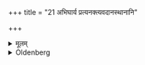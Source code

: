 +++
title = "21 अभिघार्य प्रत्यनक्त्यवदानस्थानानि"

+++

<details><summary>मूलम्</summary>

अभिघार्य प्रत्यनक्त्यवदानस्थानानि २१
</details>

<details><summary>Oldenberg</summary>

21. After he has sprinkled (Ājya) on (the cut-off portions), he anoints the places from which he has cut them off, (with Ājya).
</details>
